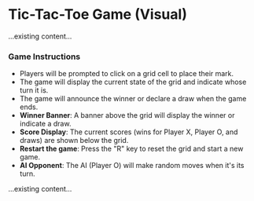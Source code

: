 # Tic-Tac-Toe Game (Visual)

...existing content...

### Game Instructions
- Players will be prompted to click on a grid cell to place their mark.
- The game will display the current state of the grid and indicate whose turn it is.
- The game will announce the winner or declare a draw when the game ends.
- **Winner Banner**: A banner above the grid will display the winner or indicate a draw.
- **Score Display**: The current scores (wins for Player X, Player O, and draws) are shown below the grid.
- **Restart the game**: Press the "R" key to reset the grid and start a new game.
- **AI Opponent**: The AI (Player O) will make random moves when it's its turn.

...existing content...
